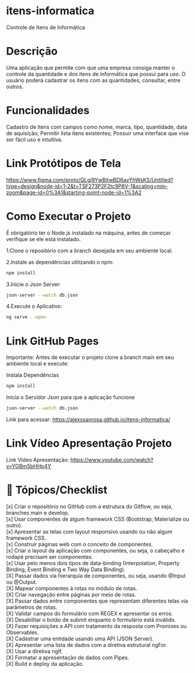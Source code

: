 # itens-informatica
Controle de Itens de Informática

# Descrição
Uma aplicação que permite com que uma empresa consiga manter o controle da quantidade e dos itens de informática que possui para uso. O usuário poderá cadastrar os itens com as quantidades, consultar, entre outros. 

# Funcionalidades
Cadastro de itens com campos como nome, marca, tipo, quantidade, data de aquisição; 
Permitir lista itens existentes; 
Possuir uma interface que vise ser fácil uso e intuitiva. 

# Link Protótipos de Tela
https://www.figma.com/proto/QLgj9YwBjtwBD6avYhWsKS/Untitled?type=design&node-id=1-2&t=TSF273P2F2tc9P8V-1&scaling=min-zoom&page-id=0%3A1&starting-point-node-id=1%3A2

# Como Executar o Projeto
É obrigatório ter o Node.js instalado na máquina, antes de começar verifique se ele está instalado.

1.Clone o repositório com a branch desejada em seu ambiente local.

2.Instale as dependências utilizando o npm:
```bash
npm install
```
3.Inicie o Json Server:
```bash
json-server --watch db.json
```
4.Execute o Aplicativo:
```bash
ng serve --open
```
# Link GitHub Pages

Importante: Antes de executar o projeto clone a branch main em seu ambiente local e execute:

Instala Dependências

```bash
npm install
```
Inicia o Servidor Json para que a aplicação funcione

```bash
json-server --watch db.json
```

Link para acessar: https://alexssanrosa.github.io/itens-informatica/

# Link Vídeo Apresentação Projeto

Link Video Apresentação: https://www.youtube.com/watch?v=YGBm5bHHp4Y

# 📖 Tópicos/Checklist

[x] Criar o repositório no GitHub com a estrutura do Gitflow, ou seja, branches main e develop. <br>
[x] Usar componentes de algum framework CSS (Bootstrap, Materialize ou outro). <br>
[x] Apresentar as telas com layout responsivo usando ou não algum framework CSS. <br>
[x] Construir páginas web com o conceito de componentes. <br>
[x] Criar o layout da aplicação com componentes, ou seja, o cabeçalho e rodapé precisam ser componentes. <br>
[x] Usar pelo menos dois tipos de data-binding (Interpolation, Property Binding, Event Binding e Two Way Data Binding). 
<br>[X] Passar dados via hierarquia de componentes, ou seja, usando @Input ou @Output. 
<br>[X] Mapear componentes à rotas no módulo de rotas. 
<br>[X] Criar navegação entre páginas por meio de rotas. 
<br>[X] Passar dados entre componentes que representam diferentes telas via parâmetros de rotas. 
<br>[X] Validar campos do formulário com REGEX e apresentar os erros. 
<br>[X] Desabilitar o botão de submit enquanto o formulário está inválido. 
<br>[X] Fazer requisições a API com tratamento da resposta com Promises ou Observables. 
<br>[X] Cadastrar uma entidade usando uma API (JSON Server). 
<br>[X] Apresentar uma lista de dados com a diretiva estrutural ngFor. 
<br>[X] Usar a diretiva ngIf. 
<br>[X] Formatar a apresentação de dados com Pipes. 
<br>[X] Build e deploy da aplicação.
